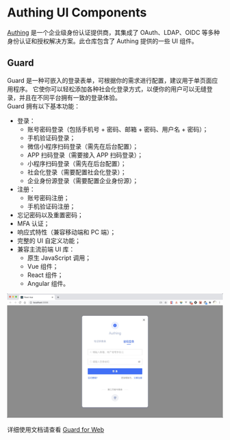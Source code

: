 # Authing UI Components

[Authing](https://authing.cn) 是一个企业级身份认证提供商，其集成了 OAuth、LDAP、OIDC 等多种身份认证和授权解决方案。此仓库包含了 Authing 提供的一些 UI 组件。

## Guard

Guard 是一种可嵌入的登录表单，可根据你的需求进行配置，建议用于单页面应用程序。 它使你可以轻松添加各种社会化登录方式，以便你的用户可以无缝登录，并且在不同平台拥有一致的登录体验。  
Guard 拥有以下基本功能：

- 登录：
  - 账号密码登录（包括手机号 + 密码、邮箱 + 密码、用户名 + 密码）；
  - 手机验证码登录；
  - 微信小程序扫码登录（需先在后台配置）；
  - APP 扫码登录（需要接入 APP 扫码登录）；
  - 小程序扫码登录（需先在后台配置）；
  - 社会化登录（需要配置社会化登录）；
  - 企业身份源登录（需要配置企业身份源）；
- 注册：
  - 账号密码注册；
  - 手机验证码注册；
- 忘记密码以及重置密码；
- MFA 认证；
- 响应式特性（兼容移动端和 PC 端）；
- 完整的 UI 自定义功能；
- 兼容主流前端 UI 库：
  - 原生 JavaScript 调用；
  - Vue 组件；
  - React 组件；
  - Angular 组件。

![Guard Demo](./static/images/guard-demo.jpg)

详细使用文档请查看 [Guard for Web](https://docs.authing.cn/sdk/guard/#guard-for-we)
